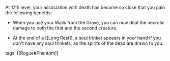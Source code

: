 At 17th level, your association with death has become so close that you gain the following benefits:

-   When you use your Wails from the Grave, you can now deal the necrotic damage to both the first and the second creature.

-   At the end of a [[Long Rest]], a soul trinket appears in your hand if you don't have any soul trinkets, as the spirits of the dead are drawn to you.

tags: [[Rogue#Phantom]]